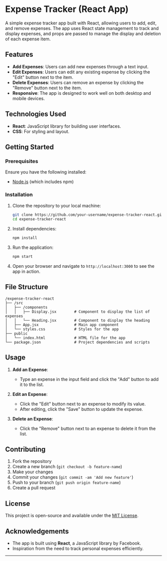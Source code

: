 # Expense Tracker (React App)

A simple expense tracker app built with React, allowing users to add, edit, and remove expenses. The app uses React state management to track and display expenses, and props are passed to manage the display and deletion of each expense item.

## Features

- **Add Expenses**: Users can add new expenses through a text input.
- **Edit Expenses**: Users can edit any existing expense by clicking the "Edit" button next to the item.
- **Delete Expenses**: Users can remove an expense by clicking the "Remove" button next to the item.
- **Responsive**: The app is designed to work well on both desktop and mobile devices.

## Technologies Used

- **React**: JavaScript library for building user interfaces.
- **CSS**: For styling and layout.

## Getting Started

### Prerequisites

Ensure you have the following installed:
- [Node.js](https://nodejs.org/) (which includes npm)

### Installation

1. Clone the repository to your local machine:

   ```bash
   git clone https://github.com/your-username/expense-tracker-react.git
   cd expense-tracker-react
   ```

2. Install dependencies:

   ```bash
   npm install
   ```

3. Run the application:

   ```bash
   npm start
   ```

4. Open your browser and navigate to `http://localhost:3000` to see the app in action.

## File Structure

```
/expense-tracker-react
├── /src
│   ├── /components
│   │   ├── Display.jsx        # Component to display the list of expenses
│   │   └── Heading.jsx        # Component to display the heading
│   ├── App.jsx                # Main app component
│   └── styles.css             # Styles for the app
├── public
│   └── index.html             # HTML file for the app
└── package.json               # Project dependencies and scripts
```

## Usage

1. **Add an Expense**:
   - Type an expense in the input field and click the "Add" button to add it to the list.
   
2. **Edit an Expense**:
   - Click the "Edit" button next to an expense to modify its value.
   - After editing, click the "Save" button to update the expense.

3. **Delete an Expense**:
   - Click the "Remove" button next to an expense to delete it from the list.

## Contributing

1. Fork the repository
2. Create a new branch (`git checkout -b feature-name`)
3. Make your changes
4. Commit your changes (`git commit -am 'Add new feature'`)
5. Push to your branch (`git push origin feature-name`)
6. Create a pull request

## License

This project is open-source and available under the [MIT License](LICENSE).

## Acknowledgements

- The app is built using **React**, a JavaScript library by Facebook.
- Inspiration from the need to track personal expenses efficiently.

---
